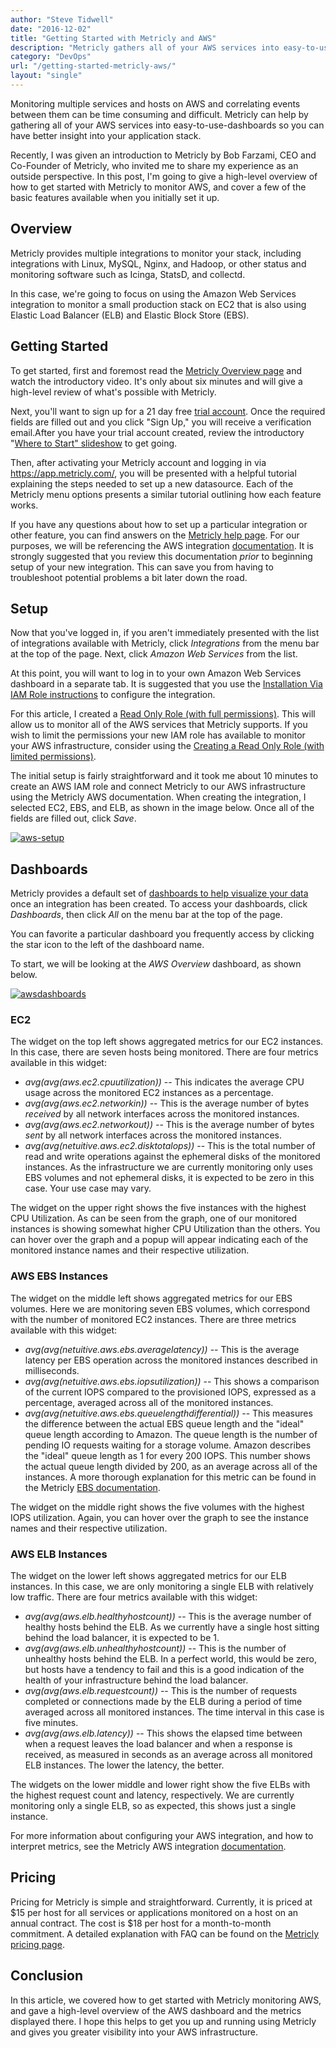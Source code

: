 ```yaml
---
author: "Steve Tidwell"
date: "2016-12-02"
title: "Getting Started with Metricly and AWS"
description: "Metricly gathers all of your AWS services into easy-to-use monitoring dashboards so you can have better insight into your application stack."
category: "DevOps"
url: "/getting-started-metricly-aws/"
layout: "single"
---
```


Monitoring multiple services and hosts on AWS and correlating events between them can be time consuming and difficult. Metricly can help by gathering all of your AWS services into easy-to-use-dashboards so you can have better insight into your application stack.

Recently, I was given an introduction to Metricly by Bob Farzami, CEO and Co-Founder of Metricly, who invited me to share my experience as an outside perspective. In this post, I'm going to give a high-level overview of how to get started with Metricly to monitor AWS, and cover a few of the basic features available when you initially set it up.

Overview
--------

Metricly provides multiple integrations to monitor your stack, including integrations with Linux, MySQL, Nginx, and Hadoop, or other status and monitoring software such as Icinga, StatsD, and collectd.

In this case, we're going to focus on using the Amazon Web Services integration to monitor a small production stack on EC2 that is also using Elastic Load Balancer (ELB) and Elastic Block Store (EBS).

Getting Started
---------------

To get started, first and foremost read the [Metricly Overview page](/) and watch the introductory video. It's only about six minutes and will give a high-level review of what's possible with Metricly.

Next, you'll want to sign up for a 21 day free [trial account](/signup). Once the required fields are filled out and you click "Sign Up," you will receive a verification email.After you have your trial account created, review the introductory "[Where to Start" slideshow](https://docs.metricly.com/getting-started/) to get going.

Then, after activating your Metricly account and logging in via <https://app.metricly.com/>, you will be presented with a helpful tutorial explaining the steps needed to set up a new datasource. Each of the Metricly menu options presents a similar tutorial outlining how each feature works.

If you have any questions about how to set up a particular integration or other feature, you can find answers on the [Metricly help page](https://docs.metricly.com/). For our purposes, we will be referencing the AWS integration [documentation](https://docs.metricly.com/integrations/aws-integration/). It is strongly suggested that you review this documentation *prior* to beginning setup of your new integration. This can save you from having to troubleshoot potential problems a bit later down the road.

Setup
-----

Now that you've logged in, if you aren't immediately presented with the list of integrations available with Metricly, click *Integrations* from the menu bar at the top of the page. Next, click *Amazon Web Services* from the list.

At this point, you will want to log in to your own Amazon Web Services dashboard in a separate tab. It is suggested that you use the [Installation Via IAM Role instructions](https://docs.metricly.com/integrations/aws-integration/aws-iam-installation/) to configure the integration.

For this article, I created a [Read Only Role (with full permissions)](https://docs.metricly.com/integrations/aws-integration/). This will allow us to monitor all of the AWS services that Metricly supports. If you wish to limit the permissions your new IAM role has available to monitor your AWS infrastructure, consider using the [Creating a Read Only Role (with limited permissions)](https://docs.metricly.com/integrations/aws-integration/#creating-a-read-only-role-with-limited-permissions).

The initial setup is fairly straightforward and it took me about 10 minutes to create an AWS IAM role and connect Metricly to our AWS infrastructure using the Metricly AWS documentation. When creating the integration, I selected EC2, EBS, and ELB, as shown in the image below. Once all of the fields are filled out, click *Save*.

[![aws-setup](https://s3-us-west-2.amazonaws.com/com-netuitive-app-usw2-public/wp-content/uploads/2017/07/AWS-Setup.jpg)](https://s3-us-west-2.amazonaws.com/com-netuitive-app-usw2-public/wp-content/uploads/2017/07/AWS-Setup.jpg)

Dashboards
----------

Metricly provides a default set of [dashboards to help visualize your data](https://docs.metricly.com/data-visualization/dashboards/) once an integration has been created. To access your dashboards, click *Dashboards*, then click *All* on the menu bar at the top of the page.

You can favorite a particular dashboard you frequently access by clicking the star icon to the left of the dashboard name.

To start, we will be looking at the *AWS Overview* dashboard, as shown below.

[![awsdashboards](https://s3-us-west-2.amazonaws.com/com-netuitive-app-usw2-public/wp-content/uploads/2017/07/awsdashboards-1024x517.png)](https://s3-us-west-2.amazonaws.com/com-netuitive-app-usw2-public/wp-content/uploads/2017/07/awsdashboards.png)

### EC2

The widget on the top left shows aggregated metrics for our EC2 instances. In this case, there are seven hosts being monitored. There are four metrics available in this widget:

-   *avg(avg(aws.ec2.cpuutilization))* -- This indicates the average CPU usage across the monitored EC2 instances as a percentage.
-   *avg(avg(aws.ec2.networkin))* -- This is the average number of bytes *received* by all network interfaces across the monitored instances.
-   *avg(avg(aws.ec2.networkout))* -- This is the average number of bytes *sent* by all network interfaces across the monitored instances.
-   *avg(avg(netuitive.aws.ec2.disktotalops))* -- This is the total number of read and write operations against the ephemeral disks of the monitored instances. As the infrastructure we are currently monitoring only uses EBS volumes and not ephemeral disks, it is expected to be zero in this case. Your use case may vary.

The widget on the upper right shows the five instances with the highest CPU Utilization. As can be seen from the graph, one of our monitored instances is showing somewhat higher CPU Utilization than the others. You can hover over the graph and a popup will appear indicating each of the monitored instance names and their respective utilization.

### AWS EBS Instances

The widget on the middle left shows aggregated metrics for our EBS volumes. Here we are monitoring seven EBS volumes, which correspond with the number of monitored EC2 instances. There are three metrics available with this widget:

-   *avg(avg(netuitive.aws.ebs.averagelatency))* -- This is the average latency per EBS operation across the monitored instances described in milliseconds.
-   *avg(avg(netuitive.aws.ebs.iopsutilization))* -- This shows a comparison of the current IOPS compared to the provisioned IOPS, expressed as a percentage, averaged across all of the monitored instances.
-   *avg(avg(netuitive.aws.ebs.queuelengthdifferential))* -- This measures the difference between the actual EBS queue length and the "ideal" queue length according to Amazon. The queue length is the number of pending IO requests waiting for a storage volume. Amazon describes the "ideal" queue length as 1 for every 200 IOPS. This number shows the actual queue length divided by 200, as an average across all of the instances. A more thorough explanation for this metric can be found in the Metricly [EBS documentation](https://docs.metricly.com/integrations/aws-integration/metrics/aws-metrics-ebs/).

The widget on the middle right shows the five volumes with the highest IOPS utilization. Again, you can hover over the graph to see the instance names and their respective utilization.

### AWS ELB Instances

The widget on the lower left shows aggregated metrics for our ELB instances. In this case, we are only monitoring a single ELB with relatively low traffic. There are four metrics available with this widget:

-   *avg(avg(aws.elb.healthyhostcount))* -- This is the average number of healthy hosts behind the ELB. As we currently have a single host sitting behind the load balancer, it is expected to be 1.
-   *avg(avg(aws.elb.unhealthyhostcount))* -- This is the number of unhealthy hosts behind the ELB. In a perfect world, this would be zero, but hosts have a tendency to fail and this is a good indication of the health of your infrastructure behind the load balancer.
-   *avg(avg(aws.elb.requestcount))* -- This is the number of requests completed or connections made by the ELB during a period of time averaged across all monitored instances. The time interval in this case is five minutes.
-   *avg(avg(aws.elb.latency))* -- This shows the elapsed time between when a request leaves the load balancer and when a response is received, as measured in seconds as an average across all monitored ELB instances. The lower the latency, the better.

The widgets on the lower middle and lower right show the five ELBs with the highest request count and latency, respectively. We are currently monitoring only a single ELB, so as expected, this shows just a single instance.

For more information about configuring your AWS integration, and how to interpret metrics, see the Metricly AWS integration [documentation](https://docs.metricly.com/integrations/aws-integration/).

Pricing
-------

Pricing for Metricly is simple and straightforward. Currently, it is priced at $15 per host for all services or applications monitored on a host on an annual contract. The cost is $18 per host for a month-to-month commitment. A detailed explanation with FAQ can be found on the [Metricly pricing page](/pricing).

Conclusion
----------

In this article, we covered how to get started with Metricly monitoring AWS, and gave a high-level overview of the AWS dashboard and the metrics displayed there. I hope this helps to get you up and running using Metricly and gives you greater visibility into your AWS infrastructure.
